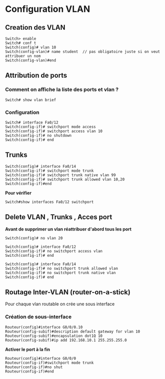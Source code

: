 # Configuration VLAN 

## Creation des VLAN

```
Switch> enable
Switch# conf t
Switch(config)# vlan 10
Switch(config-vlan)# name student  // pas obligatoire juste si on veut attribuer un nom
Switch(config-vlan)#end
```

## Attribution de ports

### Comment on affiche la liste des ports et vlan ?

```
Switch# show vlan brief
```
### Configuration

```
Switch# interface Fa0/12
Switch(config-if)# switchport mode access
Switch(config-if)# switchport access vlan 10
Switch(config-if)# no shutdown
Switch(config-if)# end
```

## Trunks

```
Switch(config)# interface Fa0/14
Switch(config-if)# switchport mode trunk
Switch(config-if)# switchport trunk native vlan 99
Switch(config-if)# switchport trunk allowed vlan 10,20
Switch(config-if)#end
```

**Pour vérifier**
```
Switch#show interfaces Fa0/12 switchport
```

## Delete VLAN , Trunks , Acces port

**Avant de supprimer un vlan réattribuer d'abord tous les port**
```
Switch(config)# no vlan 20
```


```
Switch(config)# interface Fa0/12
Switch(config-if)# no switchport access vlan 
Switch(config-if)# end 
```

```
Switch(config)# interface Fa0/14
Switch(config-if)# no switchport trunk allowed vlan 
Switch(config-if)# no switchport trunk native vlan
Switch(config-if)# end  
```

## Routage Inter-VLAN (router-on-a-stick)

Pour chaque vlan routable on crée une sous interface

### Création de sous-interface
```
Routeur(config)#interface G0/0/0.10
Routeur(config-subif)#description default gateway for vlan 10
Routeur(config-subif)#encapsulation dot1Q 10
Routeur(config-subif)#ip add 192.168.10.1 255.255.255.0
```

**Activer le port à la fin**
```
Routeur(config)#interface G0/0/0
Routeur(config-if)#switchport mode trunk
Routeur(config-if)#no shut
Routeur(config-if)#end
```






